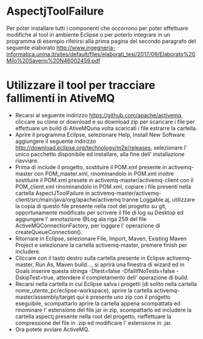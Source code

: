 # AspectjToolFailure
Per poter installare tutti i componenti che occorrono per poter effettuare modifiche al tool in ambiente Eclipse o per poterlo integrare in un programma di esempio riferirsi alla prima pagina del secondo paragrafo del seguente elaborato http://www.ingegneria-informatica.unina.it/sites/default/files/elaborati_tesi/2017/09/Elaborato%20Milo%20Saverio%20N46002459.pdf


# Utilizzare il tool per tracciare fallimenti in AtiveMQ
* Recarsi al seguente indirizzo https://github.com/apache/activemq, cliccare su clone or download e su download zip per scaricare i file per effettuare un build di AtiveMQuna volta scaricati i file estrarre la cartella.
* Aprire il programma Eclipse, selezionare Help, Install New Software aggiungere il seguente indirizzo http://download.eclipse.org/technology/m2e/releases, selezionare l' unico pacchetto disponibile ed installare, alla fine dell' installazione riavviare.
* Prima di include il progetto, sostituire il POM.xml presente in activemq-master con POM_master.xml, rinominandolo in POM.xml inoltre sostituire il POM.xml presete in activemq-master/activemq-client con il POM_client.xml rinominandolo in POM.xml, copiare i file presenti nella cartella AspectJToolFailure in activemq-master/activemq-client/src/main/java/org/apache/activemq tranne Loggable.aj, utilizzare la copia di questo file presente nella root del progetto su git, opportunamente modificato per scrivere il file di log su Desktop ed aggiungere l' annotazione @Log ala riga 259 del file ActiveMQConnectionFactory, per loggare l' operazione di createQueueConnection().
* Ritornare in Eclipse, selezionare File, Import, Maven, Existing Maven Project e selezionare la cartella activemq-master, premere finish per includere.
* Cliccare con il tasto destro sulla cartella presente in Eclipse activemq-master, Run As, Maven build..., si aprirà una finestra di wizard ed in Goals inserire questa stringa -Dtest=false -DfailIfNoTests=false -DskipTest=true, attendere il completamento dell' operazione di build.
* Recarsi nella cartella in cui Eclipse salva i progetti (di solito nella cartella nome_utente_pc/eclipse-workspace), aprire la cartella activemq-master/assembly/target qui è presente uno zip con il progetto eseguibile, scompattarlo aprire la cartella appena scompattata ed rinominare l' estensione del file jar in zip, scompattarlo ed includere la cartella aspectj presente nella root del progetto, rieffettuare la compressione del file in .zip ed modificare l' estensione in .jar.
* Ora potete avviare ActiveMQ.
